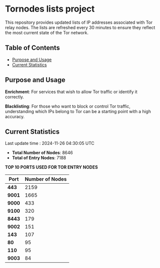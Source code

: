 # Tornodes lists project

This repository provides updated lists of IP addresses associated with Tor relay nodes. The lists are refreshed every 30 minutes to ensure they reflect the most current state of the Tor network.

## Table of Contents

- [Purpose and Usage](#purpose-and-usage)
- [Current Statistics](#current-statistics)


## Purpose and Usage

**Enrichment**: For services that wish to allow Tor traffic or identify it correctly.

**Blacklisting**: For those who want to block or control Tor traffic, understanding which IPs belong to Tor can be a starting point with a high accuracy.

## Current Statistics

Last update time : 2024-11-26 04:30:05 UTC

- **Total Number of Nodes**: 8646
- **Total of Entry Nodes**: 7188

**TOP 10 PORTS USED FOR TOR ENTRY NODES**

| **Port** | **Number of Nodes** |
|------|-----------------|
| **443**   | 2159  |
| **9001**   | 1665  |
| **9000**   | 433  |
| **9100**   | 320  |
| **8443**   | 179  |
| **9002**   | 151  |
| **143**   | 107  |
| **80**   | 95  |
| **110**   | 95  |
| **9003**   | 84  |

